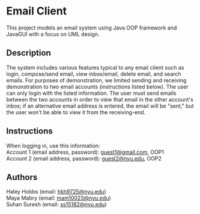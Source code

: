 # Email Client

This project models an email system using Java OOP framework and JavaGUI with a focus on UML design.

## Description

The system includes various features typical to any email client such as login, compose/send email, view inbox/email, delete email, and search emails. For purposes of demonstration, we limited sending and receiving demonstration to two email accounts (instructions listed below). The user can only login with the listed information. The user must send emails between the two accounts in order to view that email in the other account's inbox; if an alternative email address is entered, the email  will be "sent," but the user won't be able to view it from the receiving-end.

## Instructions

When logging in, use this information:\
Account 1 (email address, password): guest1@gmail.com, OOP1\
Account 2 (email address, password): guest2@nyu.edu, OOP2

## Authors
 
Haley Hobbs (email: hkh9725@nyu.edu)\
Maya Mabry (email: mam10023@nyu.edu)\
Suhan Suresh (email: ss15182@nyu.edu)
